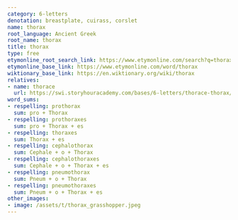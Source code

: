 ```yaml
---
category: 6-letters
denotation: breastplate, cuirass, corslet
name: thorax
root_language: Ancient Greek
root_name: thorax
title: thorax
type: free
etymonline_root_search_link: https://www.etymonline.com/search?q=thorax
etymonline_base_link: https://www.etymonline.com/word/thorax
wiktionary_base_link: https://en.wiktionary.org/wiki/thorax
relatives:
- name: thorace
  url: https://swi.storyhouracademy.com/bases/6-letters/thorace-thorax/
word_sums:
- respelling: prothorax
  sum: pro + Thorax
- respelling: prothoraxes
  sum: pro + Thorax + es
- respelling: thoraxes
  sum: Thorax + es
- respelling: cephalothorax
  sum: Cephale + o + Thorax
- respelling: cephalothoraxes
  sum: Cephale + o + Thorax + es
- respelling: pneumothorax
  sum: Pneum + o + Thorax
- respelling: pneumothoraxes
  sum: Pneum + o + Thorax + es
other_images:
- image: /assets/t/thorax_grasshopper.jpeg
---
```

